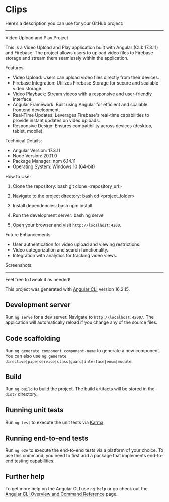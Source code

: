 # Clips
Here’s a description you can use for your GitHub project:

---

 Video Upload and Play Project

This is a Video Upload and Play application built with Angular (CLI: 17.3.11) and Firebase. The project allows users to upload video files to Firebase storage and stream them seamlessly within the application.

 Features:
- Video Upload: Users can upload video files directly from their devices.
- Firebase Integration: Utilizes Firebase Storage for secure and scalable video storage.
- Video Playback: Stream videos with a responsive and user-friendly interface.
- Angular Framework: Built using Angular for efficient and scalable frontend development.
- Real-Time Updates: Leverages Firebase's real-time capabilities to provide instant updates on video uploads.
- Responsive Design: Ensures compatibility across devices (desktop, tablet, mobile).

 Technical Details:
- Angular Version: 17.3.11
- Node Version: 20.11.0
- Package Manager: npm 6.14.11
- Operating System: Windows 10 (64-bit)

 How to Use:
1. Clone the repository:
   bash
   git clone <repository_url>
   
2. Navigate to the project directory:
   bash
   cd <project_folder>
   
3. Install dependencies:
   bash
   npm install
   
4. Run the development server:
   bash
   ng serve
   
5. Open your browser and visit `http://localhost:4200`.

 Future Enhancements:
- User authentication for video upload and viewing restrictions.
- Video categorization and search functionality.
- Integration with analytics for tracking video views.

 Screenshots:


---

Feel free to tweak it as needed!

This project was generated with [Angular CLI](https://github.com/angular/angular-cli) version 16.2.15.

## Development server

Run `ng serve` for a dev server. Navigate to `http://localhost:4200/`. The application will automatically reload if you change any of the source files.

## Code scaffolding

Run `ng generate component component-name` to generate a new component. You can also use `ng generate directive|pipe|service|class|guard|interface|enum|module`.

## Build

Run `ng build` to build the project. The build artifacts will be stored in the `dist/` directory.

## Running unit tests

Run `ng test` to execute the unit tests via [Karma](https://karma-runner.github.io).

## Running end-to-end tests

Run `ng e2e` to execute the end-to-end tests via a platform of your choice. To use this command, you need to first add a package that implements end-to-end testing capabilities.

## Further help

To get more help on the Angular CLI use `ng help` or go check out the [Angular CLI Overview and Command Reference](https://angular.io/cli) page.
